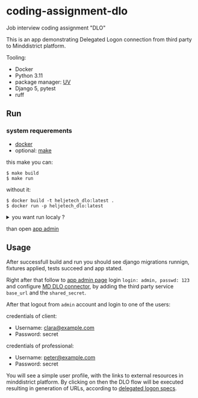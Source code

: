 # coding-assignment-dlo
Job interview coding assignment "DLO"

This is an app demonstrating Delegated Logon connection from third party to Minddistrict platform.

Tooling: 
- Docker
- Python 3.11
- package manager: [UV](https://github.com/astral-sh/uv)
- Django 5, pytest
- ruff

## Run 
### system requerements
- [docker](https://docs.docker.com/get-started/get-docker/)
- optional: [make](https://www.gnu.org/software/make/)

this make you can:

	$ make build 
	$ make run
	
	
without it: 

	$ docker build -t heljetech_dlo:latest .
	$ docker run -p heljetech_dlo:latest


<details>
<summary>you want run localy ?</summary>

*note:* You need [UV](https://github.com/astral-sh/uv) installed for that.
	
	$ uv sunc
	$ uv run manage.py migrate
	$ uv run manage.py collectstatic
	$ uv run manage.py loaddata demo_init.json
	$ uv run pytest
	$ uv run manage.py runserver 0.0.0.0:8000

</details>

than open [app admin](http://localhost:8000/admin)

## Usage

After successfull build and run you should see django migrations runnign, fixtures applied, tests succeed and app stated. 

Right after that follow to [app admin page](http://localhost:8000/admin/) login `login: admin, passwd: 123` and configure [MD DLO connector](http://localhost:8000/admin/minddistrict_connect/platformconfig/add/), by adding the third party service `base_url` and the `shared_secret`.

After that logout from `admin` account and login to one of the users:

credentials of client:
- Username: clara@example.com
- Password: secret
 
credentials of professional:
- Username: peter@example.com
- Password: secret

You will see a simple user profile, with the links to external resources in minddistrict platform. By clicking on then the DLO flow will be executed resulting in generation of URLs, according to [delegated logon specs](https://docs.minddistrict.com/delegatedlogon/index.html).
